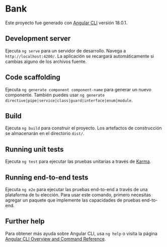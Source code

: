 # Bank

Este proyecto fue generado con [Angular CLI](https://github.com/angular/angular-cli) versión 18.0.1.

## Development server

Ejecuta `ng serve` para un servidor de desarrollo. Navega a `http://localhost:4200/`. La aplicación se recargará automáticamente si cambias alguno de los archivos fuente.

## Code scaffolding

Ejecuta `ng generate component component-name` para generar un nuevo componente. También puedes usar `ng generate directive|pipe|service|class|guard|interface|enum|module`.

## Build

Ejecuta `ng build` para construir el proyecto. Los artefactos de construcción se almacenarán en el directorio `dist/`.

## Running unit tests

Ejecuta `ng test` para ejecutar las pruebas unitarias a través de [Karma](https://karma-runner.github.io).

## Running end-to-end tests

Ejecuta `ng e2e` para ejecutar las pruebas end-to-end a través de una plataforma de tu elección. Para usar este comando, primero necesitas agregar un paquete que implemente las capacidades de pruebas end-to-end.

## Further help

Para obtener más ayuda sobre Angular CLI, usa `ng help` o visita la página [Angular CLI Overview and Command Reference](https://angular.dev/tools/cli).
